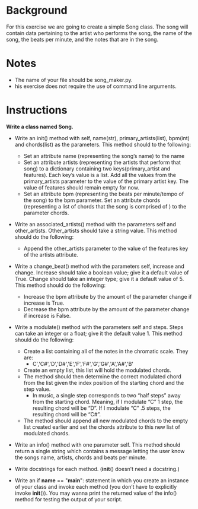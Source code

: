 # Background

For this exercise we are going to create a simple Song class. The song will contain data pertaining to the artist who performs the song, the name of the song, the beats per minute, and the notes that are in the song.

# Notes
- The name of your file should be song_maker.py.
- his exercise does not require the use of command line arguments.


# Instructions
**Write a class named Song.**
- Write an init() method with self, name(str), primary_artists(list), bpm(int) and chords(list) as the parameters. This method should to the following:
  - Set an attribute name (representing the song’s name) to the name
  - Set  an  attribute  artists  (representing  the  artists  that  perform  that  song)  to  a  dictionary containing  two  keys(primary_artist  and  features).  Each  key’s  value  is  a  list.  Add  all  the values  from  the  primary_artists  parameter  to  the  value  of  the  primary artist  key.  The value of features should remain empty for now.
  - Set an attribute bpm (representing the beats per minute/tempo of the song) to the bpm
parameter.
Set an attribute chords (representing a list of chords that the song is comprised of ) to the
parameter chords.

- Write an associated_artists() method with the parameters self and other_artists. Other_artists should take a string value. This method should do the following:
  - Append  the  other_artists  parameter  to  the  value  of  the  features  key  of  the  artists
attribute.  

- Write  a  change_beat()  method  with  the  parameters  self,  increase  and  change.  Increase should take a boolean value; give it a default value of True. Change should take an integer type; give it a default value of 5. This method should do the following:
  - Increase the bpm attribute by the amount of the parameter change if increase is True.
  - Decrease the bpm attribute by the amount of the parameter change if increase is False.

- Write  a  modulate()  method  with  the  parameters  self  and  steps.  Steps  can  take  an  integer or a float; give it the default value 1. This method should do the following:
  - Create a list containing all of the notes in the chromatic scale. They are:
    - C','C#','D','D#','E','F','F#','G','G#','A','A#','B'
  - Create an empty list, this list will hold the modulated chords.
  - The method should then determine the correct modulated chord from the list given the index position of the starting chord and the step value.
    - In music, a single step corresponds to two “half steps” away from the starting chord. Meaning, if I modulate “C” 1 step, the resulting chord will be “D”. If I modulate “C” .5 steps, the resulting chord will be “C#”.
   - The  method  should  append  all  new  modulated  chords  to  the  empty  list  created  earlier and set the chords attribute to this new list of modulated chords.
- Write an info() method with one parameter self. This method should return a single string
which contains a message letting the user know the songs name, artists, chords and beats
per minute.
- Write docstrings for each method. (__init__() doesn’t need a docstring.)
- Write  an  if  __name__  ==  "__main__":  statement  in  which  you  create  an  instance  of  your  class and  invoke  each  method  (you  don’t  have  to  explicitly  invoke  __init__()).  You  may  wanna  print the returned value of the info() method for testing the output of your script.
